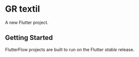 # GR textil

A new Flutter project.

## Getting Started

FlutterFlow projects are built to run on the Flutter _stable_ release.
